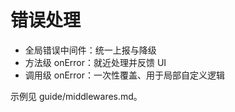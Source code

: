 # 错误处理

- 全局错误中间件：统一上报与降级
- 方法级 onError：就近处理并反馈 UI
- 调用级 onError：一次性覆盖、用于局部自定义逻辑

示例见 guide/middlewares.md。
